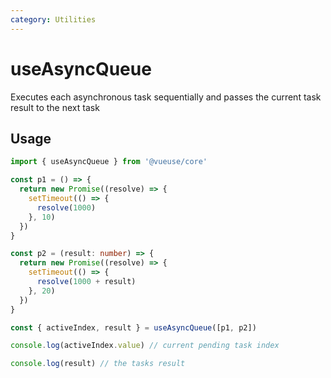 ```yaml
---
category: Utilities
---
```


# useAsyncQueue

Executes each asynchronous task sequentially and passes the current task result to the next task

## Usage

```ts
import { useAsyncQueue } from '@vueuse/core'

const p1 = () => {
  return new Promise((resolve) => {
    setTimeout(() => {
      resolve(1000)
    }, 10)
  })
}

const p2 = (result: number) => {
  return new Promise((resolve) => {
    setTimeout(() => {
      resolve(1000 + result)
    }, 20)
  })
}

const { activeIndex, result } = useAsyncQueue([p1, p2])

console.log(activeIndex.value) // current pending task index

console.log(result) // the tasks result
```
